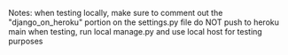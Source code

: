 Notes:
when testing locally, make sure to comment out the "django_on_heroku" portion on the 
settings.py file
do NOT push to heroku main when testing, run local manage.py and use local host for testing purposes


